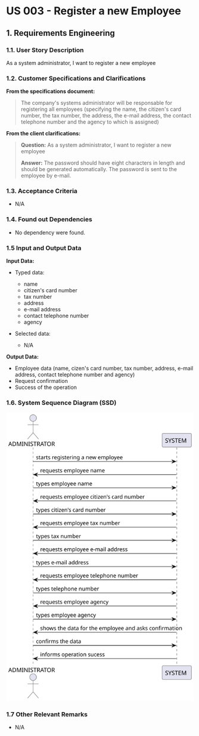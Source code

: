 # US 003 - Register a new Employee

## 1. Requirements Engineering


### 1.1. User Story Description


As a system administrator, I want to register a new employee


### 1.2. Customer Specifications and Clarifications 


**From the specifications document:**

>	 The company's systems administrator will be responsable for registering all employees (specifying the name, the citizen's 
     card number, the tax number, the address, the e-mail address, the contact telephone number and the agency to which is assigned)


**From the client clarifications:**


> **Question:** As a system administrator, I want to register a new employee
>  
> **Answer:** The password should have eight characters in length and should be generated automatically. The password is sent to the employee by e-mail.



### 1.3. Acceptance Criteria


* N/A


### 1.4. Found out Dependencies


* No dependency were found.


### 1.5 Input and Output Data


**Input Data:**

* Typed data:
	*  name 
	*  citizen's card number
	*  tax number
	*  address
	*  e-mail address
	*  contact telephone number
	*  agency
	
* Selected data:

    * N/A 

**Output Data:**

*  Employee data (name, cizen's card number, tax number, address,  e-mail address, contact telephone number and agency)
*  Request confirmation
*  Success of the operation
	

### 1.6. System Sequence Diagram (SSD)


![System Sequence Diagram](svg/SSD.svg)


### 1.7 Other Relevant Remarks

* N/A
